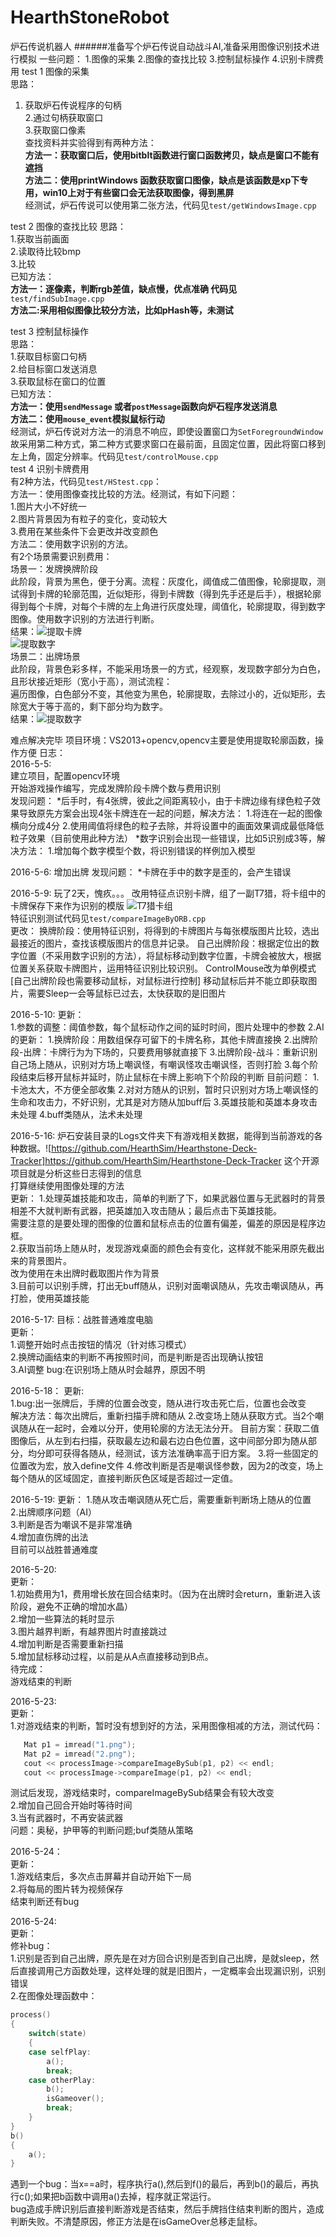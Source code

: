 # HearthStoneRobot
炉石传说机器人
######准备写个炉石传说自动战斗AI,准备采用图像识别技术进行模拟
    一些问题：
    1.图像的采集
    2.图像的查找比较
    3.控制鼠标操作
	4.识别卡牌费用
test 1 图像的采集<br>
思路：<br>
1. 获取炉石传说程序的句柄<br>
2.通过句柄获取窗口<br>
3.获取窗口像素<br>
查找资料并实验得到有两种方法：<br>
**方法一：获取窗口后，使用bitblt函数进行窗口函数拷贝，缺点是窗口不能有遮挡**<br>
**方法二：使用printWindows 函数获取窗口图像，缺点是该函数是xp下专用，win10上对于有些窗口会无法获取图像，得到黑屏**<br>
经测试，炉石传说可以使用第二张方法，代码见`test/getWindowsImage.cpp`<br>

test 2 图像的查找比较
思路：<br>
1.获取当前画面<br>
2.读取待比较bmp<br>
3.比较<br>
已知方法：<br>
**方法一：逐像素，判断rgb差值，缺点慢，优点准确 代码见** `test/findSubImage.cpp`<br>
**方法二:采用相似图像比较分方法，比如pHash等，未测试**<br>

test 3 控制鼠标操作<br>
思路：<br>
1.获取目标窗口句柄<br>
2.给目标窗口发送消息<br>
3.获取鼠标在窗口的位置<br>
已知方法：<br>
**方法一：使用`sendMessage` 或者`postMessage`函数向炉石程序发送消息**<br>
**方法二：使用`mouse_event`模拟鼠标行动**<br>
经测试，炉石传说对方法一的消息不响应，即使设置窗口为`SetForegroundWindow`<br>
故采用第二种方式，第二种方式要求窗口在最前面，且固定位置，因此将窗口移到左上角，固定分辨率。代码见`test/controlMouse.cpp`<br>
test 4 识别卡牌费用<br>
有2种方法，代码见`test/HStest.cpp`：   
方法一：使用图像查找比较的方法。经测试，有如下问题：    
        1.图片大小不好统一   
        2.图片背景因为有粒子的变化，变动较大       
        3.费用在某些条件下会更改并改变颜色     
方法二：使用数字识别的方法。     
有2个场景需要识别费用：      
场景一：发牌换牌阶段     
此阶段，背景为黑色，便于分离。流程：灰度化，阈值成二值图像，轮廓提取，测试得到卡牌的轮廓范围，近似矩形，得到卡牌数（得到先手还是后手），根据轮廓得到每个卡牌，对每个卡牌的左上角进行灰度处理，阈值化，轮廓提取，得到数字图像。使用数字识别的方法进行判断。     
结果：![提取卡牌](https://github.com/fztfztfzt/HearthStoneRobot/blob/master/image/scene1_getRect.bmp)   
![提取数字](https://github.com/fztfztfzt/HearthStoneRobot/blob/master/image/scene1_getNum_2.bmp)     
场景二：出牌场景     
此阶段，背景色彩多样，不能采用场景一的方式，经观察，发现数字部分为白色，且形状接近矩形（宽小于高），测试流程：     
遍历图像，白色部分不变，其他变为黑色，轮廓提取，去除过小的，近似矩形，去除宽大于等于高的，剩下部分均为数字。     
结果：![提取数字](https://github.com/fztfztfzt/HearthStoneRobot/blob/master/image/scene2_getNum.bmp)   

难点解决完毕
项目环境：VS2013+opencv,opencv主要是使用提取轮廓函数，操作方便
日志：   
2016-5-5:   
建立项目，配置opencv环境   
开始游戏操作编写，完成发牌阶段卡牌个数与费用识别   
发现问题：
 *后手时，有4张牌，彼此之间距离较小，由于卡牌边缘有绿色粒子效果导致原先方案会出现4张卡牌连在一起的问题，解决方法：
     1.将连在一起的图像横向分成4分
	 2.使用阈值将绿色的粒子去除，并将设置中的画面效果调成最低降低粒子效果（目前使用此种方法）
 *数字识别会出现一些错误，比如5识别成3等，解决方法：
     1.增加每个数字模型个数，将识别错误的样例加入模型

2016-5-6:
增加出牌
发现问题：
 *卡牌在手中的数字是歪的，会产生错误

2016-5-9:
玩了2天，愧疚。。。
改用特征点识别卡牌，组了一副T7猎，将卡组中的卡牌保存下来作为识别的模版
![T7猎卡组](https://github.com/fztfztfzt/HearthStoneRobot/blob/master/image/T7猎卡组.png)     
特征识别测试代码见`test/compareImageByORB.cpp`    
更改：
换牌阶段：使用特征识别，将得到的卡牌图片与每张模版图片比较，选出最接近的图片，查找该模版图片的信息并记录。
自己出牌阶段：根据定位出的数字位置（不采用数字识别的方法），将鼠标移动到数字位置，卡牌会被放大，根据位置关系获取卡牌图片，运用特征识别比较识别。
ControlMouse改为单例模式[自己出牌阶段也需要移动鼠标，对鼠标进行控制]
移动鼠标后并不能立即获取图片，需要Sleep一会等鼠标已过去，太快获取的是旧图片
 
 2016-5-10:
 更新：   
  1.参数的调整：阈值参数，每个鼠标动作之间的延时时间，图片处理中的参数
  2.AI的更新：
   1.换牌阶段：用数组保存可留下的卡牌名称，其他卡牌直接换
   2.出牌阶段-出牌：卡牌行为为下场的，只要费用够就直接下
   3.出牌阶段-战斗：重新识别自己场上随从，识别对方场上嘲讽怪，有嘲讽怪攻击嘲讽怪，否则打脸
 3.每个阶段结束后移开鼠标并延时，防止鼠标在卡牌上影响下个阶段的判断
目前问题：
 1.卡池太大，不方便全部收集
 2.对对方随从的识别，暂时只识别对方场上嘲讽怪的生命和攻击力，不好识别，尤其是对方随从加buff后
 3.英雄技能和英雄本身攻击未处理
 4.buff类随从，法术未处理

 2016-5-16:
 炉石安装目录的Logs文件夹下有游戏相关数据，能得到当前游戏的各种数据。![https://github.com/HearthSim/Hearthstone-Deck-Tracker]https://github.com/HearthSim/Hearthstone-Deck-Tracker 这个开源项目就是分析这些日志得到的信息    
 打算继续使用图像处理的方法    
更新：
 1.处理英雄技能和攻击，简单的判断了下，如果武器位置与无武器时的背景相差不大就判断有武器，把英雄加入攻击随从；最后点击下英雄技能。     
 需要注意的是要处理的图像的位置和鼠标点击的位置有偏差，偏差的原因是程序边框。    
 2.获取当前场上随从时，发现游戏桌面的颜色会有变化，这样就不能采用原先截出来的背景图片。    
 改为使用在未出牌时截取图片作为背景    
 3.目前可以识别手牌，打出无buff随从，识别对面嘲讽随从，先攻击嘲讽随从，再打脸，使用英雄技能    
 
 2016-5-17:
 目标：战胜普通难度电脑     
 更新：    
 1.调整开始时点击按钮的情况（针对练习模式）    
 2.换牌动画结束的判断不再按照时间，而是判断是否出现确认按钮    
 3.AI调整	
 bug:在识别场上随从时会越界，原因不明      

 2016-5-18：	
 更新:		
 1.bug:出一张牌后，手牌的位置会改变，随从进行攻击死亡后，位置也会改变		
 解决方法：每次出牌后，重新扫描手牌和随从
 2.改变场上随从获取方式。当2个嘲讽随从在一起时，会难以分开，使用轮廓的方法无法分开。
 目前方案：获取二值图像后，从左到右扫描，获取最左边和最右边白色位置，这中间部分即为随从部分，均分即可获得各随从，经测试，该方法准确率高于旧方案。
 3.将一些固定的位置改为宏，放入define文件
 4.修改判断是否是嘲讽怪参数，因为2的改变，场上每个随从的区域固定，直接判断灰色区域是否超过一定值。

 2016-5-19:
 更新：
 1.随从攻击嘲讽随从死亡后，需要重新判断场上随从的位置		
 2.出牌顺序问题（AI）		
 3.判断是否为嘲讽不是非常准确		
 4.增加直伤牌的出法		
 目前可以战胜普通难度

 2016-5-20:		
 更新：		
 1.初始费用为1，费用增长放在回合结束时。（因为在出牌时会return，重新进入该阶段，避免不正确的增加水晶）		
 2.增加一些算法的耗时显示		
 3.图片越界判断，有越界图片时直接跳过		
 4.增加判断是否需要重新扫描		
 5.增加鼠标移动过程，以前是从A点直接移动到B点。		
 待完成：		
 游戏结束的判断

 2016-5-23:		
 更新：		
 1.对游戏结束的判断，暂时没有想到好的方法，采用图像相减的方法，测试代码：			
 ```cpp
	Mat p1 = imread("1.png");
	Mat p2 = imread("2.png");
	cout << processImage->compareImageBySub(p1, p2) << endl;
	cout << processImage->compareImage(p1, p2) << endl;
```			
测试后发现，游戏结束时，compareImageBySub结果会有较大改变		
2.增加自己回合开始时等待时间			
3.当有武器时，不再安装武器			
问题：奥秘，护甲等的判断问题;buf类随从策略

2016-5-24：		
更新：		
1.游戏结束后，多次点击屏幕并自动开始下一局			
2.将每局的图片转为视频保存			
结束判断还有bug			

2016-5-24:			
更新：   
修补bug：    
1.识别是否到自己出牌，原先是在对方回合识别是否到自己出牌，是就sleep，然后直接调用己方函数处理，这样处理的就是旧图片，一定概率会出现漏识别，识别错误     
2.在图像处理函数中：			
```cpp
process()
{
	switch(state)
	{
	case selfPlay:
		a();
		break;
	case otherPlay:
		b();
		isGameover();
		break;
	}
}
b()
{
	a();
}
```
遇到一个bug：当x==a时，程序执行a(),然后到f()的最后，再到b()的最后，再执行c();如果把b函数中调用a()去掉，程序就正常运行。		
bug造成手牌识别后直接判断游戏是否结束，然后手牌挡住结束判断的图片，造成判断失败。不清楚原因，修正方法是在isGameOver总移走鼠标。
